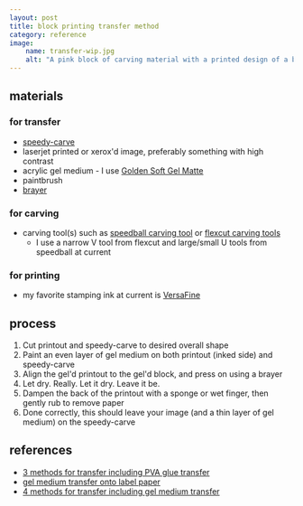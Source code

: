 ```yaml
---
layout: post
title: block printing transfer method
category: reference
image: 
    name: transfer-wip.jpg
    alt: "A pink block of carving material with a printed design of a bird attached to it. The paper has been partially rubbed away (process described in this post) to reveal the inked design on the carving material."
---
```


## materials

### for transfer

- [speedy-carve](https://www.dickblick.com/products/speedball-speedy-carve-blocks/)
- laserjet printed or xerox'd image, preferably something with high contrast
- acrylic gel medium - I use [Golden Soft Gel Matte](https://www.dickblick.com/items/golden-soft-acrylic-gel-medium-matte-16-oz-jar/)
- paintbrush
- [brayer](https://www.dickblick.com/products/testrite-foam-brayer/)

### for carving

- carving tool(s) such as [speedball carving tool](https://www.dickblick.com/products/speedball-linoleum-cutters/) or [flexcut carving tools](https://www.dickblick.com/products/flexcut-lino-relief-printmaking-set/)
  - I use a narrow V tool from flexcut and large/small U tools from speedball at current

### for printing

- my favorite stamping ink at current is [VersaFine](https://www.tsukineko.co.jp/english/detail/versafine/index.html)

## process

1. Cut printout and speedy-carve to desired overall shape
1. Paint an even layer of gel medium on both printout (inked side) and speedy-carve
1. Align the gel'd printout to the gel'd block, and press on using a brayer
1. Let dry. Really. Let it dry. Leave it be.
1. Dampen the back of the printout with a sponge or wet finger, then gently rub to remove paper
1. Done correctly, this should leave your image (and a thin layer of gel medium) on the speedy-carve

## references

- [3 methods for transfer including PVA glue transfer](https://www.jacksonsart.com/blog/2021/11/19/the-best-way-to-transfer-images-to-lino/)
- [gel medium transfer onto label paper](https://www.youtube.com/watch?v=EmKVw72mm5Q)
- [4 methods for transfer including gel medium transfer](https://www.youtube.com/watch?v=XD8AyNOisFw)

